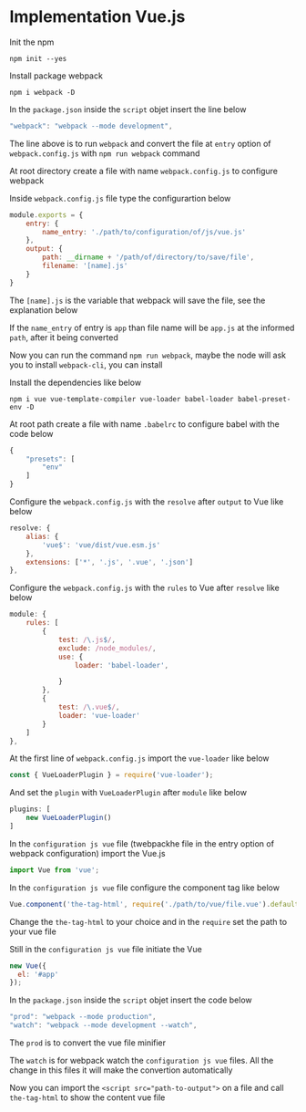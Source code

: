 # Implementation Vue.js

Init the npm

```
npm init --yes
```

Install package webpack

```
npm i webpack -D
```

In the `package.json` inside the `script` objet insert the line below

```js
"webpack": "webpack --mode development",
```

The line above is to run `webpack` and convert the file at `entry` option of `webpack.config.js` with `npm run webpack` command

At root directory create a file with name `webpack.config.js` to configure webpack

Inside `webpack.config.js` file type the configurartion below

```js
module.exports = {
    entry: {
        name_entry: './path/to/configuration/of/js/vue.js'
    },
    output: {
        path: __dirname + '/path/of/directory/to/save/file',
        filename: '[name].js'
    }
}
```

The `[name].js` is the variable that webpack will save the file, see the explanation below

If the `name_entry` of entry is `app` than file name will be `app.js` at the informed `path`, after it being converted

Now you can run the command `npm run webpack`, maybe the node will ask you to install `webpack-cli`, you can install

Install the dependencies like below

```
npm i vue vue-template-compiler vue-loader babel-loader babel-preset-env -D
```

At root path create a file with name `.babelrc` to configure babel with the code below

```js
{
    "presets": [
        "env"
    ]
}
```

Configure the `webpack.config.js` with the `resolve` after `output` to Vue like below

```js
resolve: {
    alias: {
        'vue$': 'vue/dist/vue.esm.js'
    },
    extensions: ['*', '.js', '.vue', '.json']
},
```

Configure the `webpack.config.js` with the `rules` to Vue after `resolve` like below

```js
module: {
    rules: [
        {
            test: /\.js$/,
            exclude: /node_modules/,
            use: {
                loader: 'babel-loader',

            }
        },
        {
            test: /\.vue$/,
            loader: 'vue-loader'
        }
    ]
},
```

At the first line of `webpack.config.js` import the `vue-loader` like below

```js
const { VueLoaderPlugin } = require('vue-loader');
```

And set the `plugin` with `VueLoaderPlugin` after `module` like below

```js
plugins: [
    new VueLoaderPlugin()
]
```

In the `configuration js vue` file (twebpackhe file in the entry option of webpack configuration) import the Vue.js

```js
import Vue from 'vue';
```

In the `configuration js vue` file configure the component tag like below
```js
Vue.component('the-tag-html', require('./path/to/vue/file.vue').default);
```

Change the `the-tag-html` to your choice and in the `require` set the path to your vue file

Still in the `configuration js vue` file initiate the Vue

```js
new Vue({
  el: '#app'
});
```

In the `package.json` inside the `script` objet insert the code below

```js
"prod": "webpack --mode production",
"watch": "webpack --mode development --watch",
```

The `prod` is to convert the vue file minifier

The `watch` is for webpack watch the `configuration js vue` files. All the change in this files it will make the convertion automatically

Now you can import the `<script src="path-to-output">` on a file and call `the-tag-html` to show the content vue file
